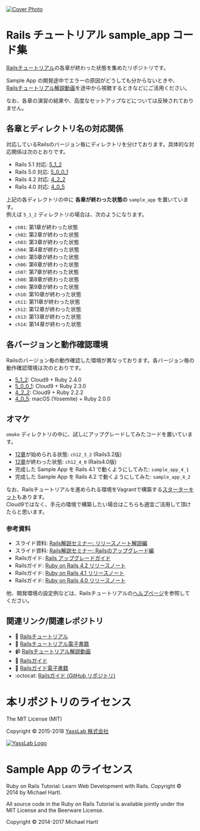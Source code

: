 [![Cover Photo](https://raw.githubusercontent.com/yasslab/sample_apps/master/cover.png)](http://railstutorial.jp/)

# Rails チュートリアル sample_app コード集

[Railsチュートリアル](https://railstutorial.jp/)の各章が終わった状態を集めたリポジトリです。   

Sample App の開発途中でエラーの原因がどうしても分からないときや、   
[Railsチュートリアル解説動画](https://railstutorial.jp/#screencast)を途中から視聴するときなどにご活用ください。

なお、各章の演習の結果や、高度なセットアップなどについては反映されておりません。

## 各章とディレクトリ名の対応関係

対応しているRailsのバージョン毎にディレクトリを分けております。具体的な対応関係は次のとおりです。

- Rails 5.1 対応: [5_1_2](https://github.com/yasslab/sample_apps/tree/master/5_1_2)
- Rails 5.0 対応: [5_0_0_1](https://github.com/yasslab/sample_apps/tree/master/5_0_0_1)
- Rails 4.2 対応: [4_2_2](https://github.com/yasslab/sample_apps/tree/master/4_2_2)
- Rails 4.0 対応: [4_0_5](https://github.com/yasslab/sample_apps/tree/master/4_0_5)

上記の各ディレクトリの中に **各章が終わった状態の** `sample_app` を置いています。   
例えば `5_1_2` ディレクトリの場合は、次のようになります。

- `ch01`: 第1章が終わった状態
- `ch02`: 第2章が終わった状態
- `ch03`: 第3章が終わった状態
- `ch04`: 第4章が終わった状態
- `ch05`: 第5章が終わった状態
- `ch06`: 第6章が終わった状態
- `ch07`: 第7章が終わった状態
- `ch08`: 第8章が終わった状態
- `ch09`: 第9章が終わった状態
- `ch10`: 第10章が終わった状態
- `ch11`: 第11章が終わった状態
- `ch12`: 第12章が終わった状態
- `ch13`: 第13章が終わった状態
- `ch14`: 第14章が終わった状態


## 各バージョンと動作確認環境

Railsのバージョン毎の動作確認した環境が異なっております。各バージョン毎の動作確認環境は次のとおりです。

- [5_1_2](https://github.com/yasslab/sample_apps/tree/master/5_1_2): Cloud9 + Ruby 2.4.0
- [5_0_0_1](https://github.com/yasslab/sample_apps/tree/master/5_0_0_1): Cloud9 + Ruby 2.3.0
- [4_2_2](https://github.com/yasslab/sample_apps/tree/master/4_2_2): Cloud9 + Ruby 2.2.2
- [4_0_5](https://github.com/yasslab/sample_apps/tree/master/4_0_5): macOS (Yosemite) + Ruby 2.0.0


## オマケ

`omake` ディレクトリの中に、試しにアップグレードしてみたコードを置いています。

- [12章](http://railstutorial.jp/chapters/supplement?version=3.2#top)が始められる状態: `ch12_3_2` (Rails3.2版)
- [12章](http://railstutorial.jp/chapters/supplement?version=3.2#top)が終わった状態: `ch12_4_0` (Rails4.0版)
- 完成した Sample App を Rails 4.1 で動くようにしてみた: `sample_app_4_1`
- 完成した Sample App を Rails 4.2 で動くようにしてみた: `sample_app_4_2`

なお、Railsチュートリアルを進められる環境をVagrantで構築する[スターターキット](https://github.com/yasslab/railstutorial.jp_starter_kit)もあります。    
Cloud9ではなく、手元の環境で構築したい場合はこちらも適宜ご活用して頂けたらと思います。

### 参考資料

- スライド資料: [Rails解説セミナー: リリースノート解説編](http://www.slideshare.net/yasulab/rails-50634204)
- スライド資料: [Rails解説セミナー: Railsのアップグレード編](http://www.slideshare.net/yasulab/rails-rails)
- Railsガイド: [Rails アップグレードガイド](http://railsguides.jp/upgrading_ruby_on_rails.html)
- Railsガイド: [Ruby on Rails 4.2 リリースノート](http://railsguides.jp/4_2_release_notes.html)
- Railsガイド: [Ruby on Rails 4.1 リリースノート](http://railsguides.jp/4_1_release_notes.html)
- Railsガイド: [Ruby on Rails 4.0 リリースノート](http://railsguides.jp/4_0_release_notes.html)

他、開発環境の設定例などは、Railsチュートリアルの[ヘルプページ](http://railstutorial.jp/help)を参照してください。


## 関連リンク/関連レポジトリ

- 📕 [Railsチュートリアル](https://railstutorial.jp)
- 📕 [Railsチュートリアル電子書籍](https://railstutorial.jp/#ebook)
- 📹 [Railsチュートリアル解説動画](https://railstutorial.jp/#screencast)
- 📙 [Railsガイド](https://railsguides.jp)
- 📙 [Railsガイド電子書籍](https://railsguides.jp/options.html)
- :octocat: [Railsガイド (GitHub リポジトリ)](https://github.com/yasslab/railsguides.jp)

# 本リポジトリのライセンス

The MIT License (MIT)

Copyright &copy; 2015-2018 [YassLab 株式会社](https://yasslab.jp)

[![YassLab Logo](https://yasslab.jp/img/logo_800x200.png)](https://yasslab.jp)

# Sample App のライセンス

Ruby on Rails Tutorial: Learn Web Development with Rails. Copyright © 2014 by Michael Hartl.

All source code in the Ruby on Rails Tutorial is available jointly under the MIT License and the Beerware License.

Copyright &copy; 2014-2017 Michael Hartl

